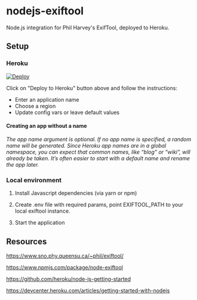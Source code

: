 # nodejs-exiftool

Node.js integration for Phil Harvey's ExifTool, deployed to Heroku.

## Setup

### Heroku

[![Deploy](https://www.herokucdn.com/deploy/button.svg)](https://heroku.com/deploy)

Click on "Deploy to Heroku" button above and follow the instructions:
* Enter an application name
* Choose a region
* Update config vars or leave default values

#### Creating an app without a name

*The app name argument is optional. If no app name is specified, a random name will be generated.
Since Heroku app names are in a global namespace, you can expect that common names, like “blog” or “wiki”, will already be taken. It’s often easier to start with a default name and rename the app later.*

### Local environment

1) Install Javascript dependencies (via yarn or npm)

2) Create .env file with required params, point EXIFTOOL_PATH to your local exiftool instance.

3) Start the application

## Resources

https://www.sno.phy.queensu.ca/~phil/exiftool/

https://www.npmjs.com/package/node-exiftool

https://github.com/heroku/node-js-getting-started

https://devcenter.heroku.com/articles/getting-started-with-nodejs